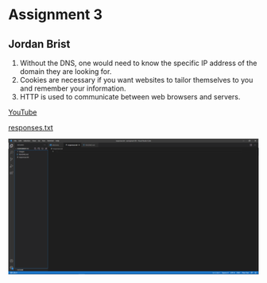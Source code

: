 # Assignment 3
## Jordan Brist

1. Without the DNS, one would need to know the specific IP address of the domain they are looking for.
2. Cookies are necessary if you want websites to tailor themselves to you and remember your information. 
3. HTTP is used to communicate between web browsers and servers.

[YouTube](https://www.youtube.com)

[responses.txt](../assignment-03/responses.txt)

![screenshot.png](../assignment-03/images/screenshot.png)
